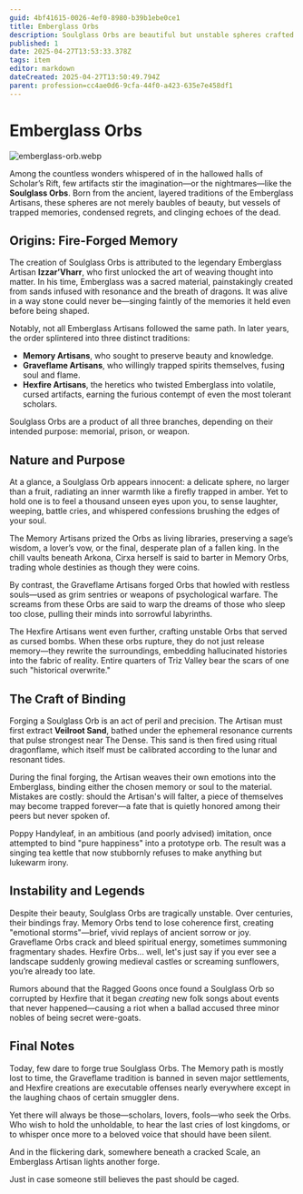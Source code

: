 ```yaml
---
guid: 4bf41615-0026-4ef0-8980-b39b1ebe0ce1
title: Emberglass Orbs
description: Soulglass Orbs are beautiful but unstable spheres crafted from Emberglass, containing trapped memories, souls, or cursed historical fragments, forged through a perilous and ancient tradition.
published: 1
date: 2025-04-27T13:53:33.378Z
tags: item
editor: markdown
dateCreated: 2025-04-27T13:50:49.794Z
parent: profession=cc4ae0d6-9cfa-44f0-a423-635e7e458df1
---
```


# Emberglass Orbs

![emberglass-orb.webp](/images/world/profession/emberglass-shaper/emberglass-orb.webp)

Among the countless wonders whispered of in the hallowed halls of Scholar’s Rift, few artifacts stir the imagination—or the nightmares—like the **Soulglass Orbs**. Born from the ancient, layered traditions of the Emberglass Artisans, these spheres are not merely baubles of beauty, but vessels of trapped memories, condensed regrets, and clinging echoes of the dead.

## Origins: Fire-Forged Memory
The creation of Soulglass Orbs is attributed to the legendary Emberglass Artisan **Izzar’Vharr**, who first unlocked the art of weaving thought into matter. In his time, Emberglass was a sacred material, painstakingly created from sands infused with resonance and the breath of dragons. It was alive in a way stone could never be—singing faintly of the memories it held even before being shaped.

Notably, not all Emberglass Artisans followed the same path. In later years, the order splintered into three distinct traditions:
- **Memory Artisans**, who sought to preserve beauty and knowledge.
- **Graveflame Artisans**, who willingly trapped spirits themselves, fusing soul and flame.
- **Hexfire Artisans**, the heretics who twisted Emberglass into volatile, cursed artifacts, earning the furious contempt of even the most tolerant scholars.

Soulglass Orbs are a product of all three branches, depending on their intended purpose: memorial, prison, or weapon.

## Nature and Purpose
At a glance, a Soulglass Orb appears innocent: a delicate sphere, no larger than a fruit, radiating an inner warmth like a firefly trapped in amber. Yet to hold one is to feel a thousand unseen eyes upon you, to sense laughter, weeping, battle cries, and whispered confessions brushing the edges of your soul.

The Memory Artisans prized the Orbs as living libraries, preserving a sage’s wisdom, a lover’s vow, or the final, desperate plan of a fallen king. In the chill vaults beneath Arkona, Cirxa herself is said to barter in Memory Orbs, trading whole destinies as though they were coins.

By contrast, the Graveflame Artisans forged Orbs that howled with restless souls—used as grim sentries or weapons of psychological warfare. The screams from these Orbs are said to warp the dreams of those who sleep too close, pulling their minds into sorrowful labyrinths.

The Hexfire Artisans went even further, crafting unstable Orbs that served as cursed bombs. When these orbs rupture, they do not just release memory—they rewrite the surroundings, embedding hallucinated histories into the fabric of reality. Entire quarters of Triz Valley bear the scars of one such "historical overwrite."

## The Craft of Binding
Forging a Soulglass Orb is an act of peril and precision. The Artisan must first extract **Veilroot Sand**, bathed under the ephemeral resonance currents that pulse strongest near The Dense. This sand is then fired using ritual dragonflame, which itself must be calibrated according to the lunar and resonant tides.

During the final forging, the Artisan weaves their own emotions into the Emberglass, binding either the chosen memory or soul to the material. Mistakes are costly: should the Artisan's will falter, a piece of themselves may become trapped forever—a fate that is quietly honored among their peers but never spoken of.

Poppy Handyleaf, in an ambitious (and poorly advised) imitation, once attempted to bind "pure happiness" into a prototype orb. The result was a singing tea kettle that now stubbornly refuses to make anything but lukewarm irony.

## Instability and Legends
Despite their beauty, Soulglass Orbs are tragically unstable. Over centuries, their bindings fray. Memory Orbs tend to lose coherence first, creating "emotional storms"—brief, vivid replays of ancient sorrow or joy. Graveflame Orbs crack and bleed spiritual energy, sometimes summoning fragmentary shades. Hexfire Orbs... well, let's just say if you ever see a landscape suddenly growing medieval castles or screaming sunflowers, you’re already too late.

Rumors abound that the Ragged Goons once found a Soulglass Orb so corrupted by Hexfire that it began *creating* new folk songs about events that never happened—causing a riot when a ballad accused three minor nobles of being secret were-goats.

## Final Notes
Today, few dare to forge true Soulglass Orbs. The Memory path is mostly lost to time, the Graveflame tradition is banned in seven major settlements, and Hexfire creations are executable offenses nearly everywhere except in the laughing chaos of certain smuggler dens.

Yet there will always be those—scholars, lovers, fools—who seek the Orbs. Who wish to hold the unholdable, to hear the last cries of lost kingdoms, or to whisper once more to a beloved voice that should have been silent.

And in the flickering dark, somewhere beneath a cracked Scale, an Emberglass Artisan lights another forge.

Just in case someone still believes the past should be caged.
